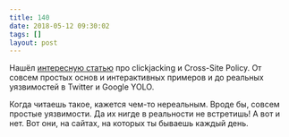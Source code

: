 ```yaml
---
title: 140
date: 2018-05-12 09:30:02
tags: []
layout: post
---
```


Нашёл [интересную статью](https://blog.innerht.ml/google-yolo/) про clickjacking и Cross-Site Policy. От совсем простых основ и интерактивных примеров и до реальных уязвимостей в Twitter и Google YOLO.

Когда читаешь такое, кажется чем-то нереальным. Вроде бы, совсем простые уязвимости. Да их нигде в реальности не встретишь! А вот и нет. Вот они, на сайтах, на которых ты бываешь каждый день.
